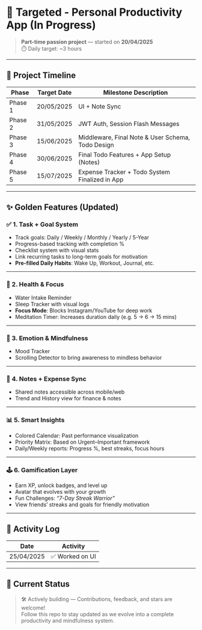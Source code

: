 # 🎯 Targeted - Personal Productivity App (In Progress)

> **Part-time passion project** — started on **20/04/2025**  
> ⏱️ Daily target: ~3 hours

---

## 📅 Project Timeline

| Phase    | Target Date      | Milestone Description                                     |
|----------|------------------|-----------------------------------------------------------|
| Phase 1  | 20/05/2025       | UI + Note Sync                                            |
| Phase 2  | 31/05/2025       | JWT Auth, Session Flash Messages                          |
| Phase 3  | 15/06/2025       | Middleware, Final Note & User Schema, Todo Design         |
| Phase 4  | 30/06/2025       | Final Todo Features + App Setup (Notes)                   |
| Phase 5  | 15/07/2025       | Expense Tracker + Todo System Finalized in App            |

---

## ✨ Golden Features (Updated)

### ✅ 1. Task + Goal System
- Track goals: Daily / Weekly / Monthly / Yearly / 5-Year
- Progress-based tracking with completion %
- Checklist system with visual stats
- Link recurring tasks to long-term goals for motivation
- **Pre-filled Daily Habits**: Wake Up, Workout, Journal, etc.

---

### 💪 2. Health & Focus
- Water Intake Reminder
- Sleep Tracker with visual logs
- **Focus Mode**: Blocks Instagram/YouTube for deep work
- Meditation Timer: Increases duration daily (e.g. 5 → 6 → 15 mins)

---

### 🧠 3. Emotion & Mindfulness
- Mood Tracker
- Scrolling Detector to bring awareness to mindless behavior

---

### 📝 4. Notes + Expense Sync
- Shared notes accessible across mobile/web
- Trend and History view for finance & notes

---

### 📊 5. Smart Insights
- Colored Calendar: Past performance visualization
- Priority Matrix: Based on Urgent–Important framework
- Daily/Weekly reports: Progress %, best streaks, focus hours

---

### 🕹️ 6. Gamification Layer
- Earn XP, unlock badges, and level up
- Avatar that evolves with your growth
- Fun Challenges: *“7-Day Streak Warrior”*
- View friends’ streaks and goals for friendly motivation

---

## 🧾 Activity Log

| Date       | Activity            |
|------------|---------------------|
| 25/04/2025 | ✅ Worked on UI      |

---

## 🚧 Current Status

> 🛠️ Actively building — Contributions, feedback, and stars are welcome!  
> Follow this repo to stay updated as we evolve into a complete productivity and mindfulness system.  
